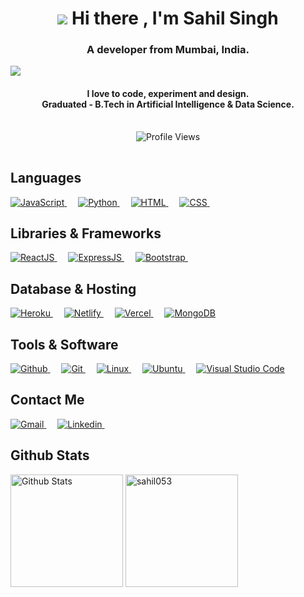 <h1 align="center"> 
    <img src="./bongo typee.gif">
    <span> Hi there , I'm Sahil Singh </span> 
</h1>
<h3 align="center">A developer from Mumbai, India.</h3>
<img src="https://tenor.com/bELc4.gif" >
<h4 align='center'>I love to code, experiment and design. <br> Graduated - B.Tech in Artificial Intelligence & Data Science.</h4>
<p align='center' style="padding:1rem">
  <img src="https://komarev.com/ghpvc/?username=sanket-16&label=Profile%20views&color=0e75b6&style=plastic" alt="Profile Views" >
</p>

<h2>Languages </h2>
<p>
  <a href="https://www.javascript.com/">
    <img src="https://img.shields.io/badge/JavaScript-F7DF1E?style=for-the-badge&logo=javascript&logoColor=white" alt="JavaScript">
  </a>
  &emsp;
  <a href="https://www.python.org/">
    <img src="https://img.shields.io/badge/Python-3776ab?style=for-the-badge&logo=python&logoColor=white" alt="Python">
  </a>
  &emsp; 
  <a href="https://www.w3.org/html/"> 
    <img src="https://img.shields.io/badge/HTML5-E34F26?style=for-the-badge&logo=html5&logoColor=white" alt="HTML">
  </a>
  &emsp;
  <a href="https://www.w3schools.com/css/">
    <img src="https://img.shields.io/badge/CSS-239120?&style=for-the-badge&logo=css3&logoColor=white" alt="CSS">
  </a>
    &emsp;
</p>


<h2> Libraries & Frameworks </h2>
<p>
  <a href="https://reactjs.org/">
    <img src="https://img.shields.io/badge/react-%2320232a.svg?style=for-the-badge&logo=react&logoColor=%2361DAFB" alt="ReactJS">
  </a>
  &emsp;
  <a href="https://expressjs.com">
    <img src="https://img.shields.io/badge/express.js-%23404d59.svg?style=for-the-badge&logo=express&logoColor=%2361DAFB" alt="ExpressJS">
  </a> 
  &emsp;
  <a href="https://getbootstrap.com/">
    <img src="https://img.shields.io/badge/bootstrap-%23563D7C.svg?style=for-the-badge&logo=bootstrap&logoColor=white" alt="Bootstrap">
  </a>
  &emsp;
</p>

<h2> Database & Hosting </h2>
<p>
  <a href="https://www.heroku.com/">
    <img src="https://img.shields.io/badge/heroku-%23430098.svg?style=for-the-badge&logo=heroku&logoColor=white" alt="Heroku">
  </a>
  &emsp;
  <a href="https://netlify.app">
    <img src="https://img.shields.io/badge/netlify-%23000000.svg?style=for-the-badge&logo=netlify&logoColor=#00C7B7" alt="Netlify">
  </a>
  &emsp;
  <a href="https://vercel.com">
    <img src="https://img.shields.io/badge/vercel-%23000000.svg?style=for-the-badge&logo=vercel&logoColor=white" alt="Vercel">
  </a>
  &emsp;
    <a href="https://docs.mongodb.com/">
      <img src="https://img.shields.io/badge/MongoDB-4EA94B?style=for-the-badge&logo=mongodb&logoColor=white" alt="MongoDB" >
    </a>
</p>


<h2> Tools & Software </h2>
<p>
  <a href="https://github.com/">
    <img src="https://img.shields.io/badge/github-%23121011.svg?style=for-the-badge&logo=github&logoColor=white" alt="Github" >
  </a>
  &emsp;
  <a href="https://git-scm.com/">
    <img src="https://img.shields.io/badge/Git-F05032?style=for-the-badge&logo=git&logoColor=white" alt="Git" >
  </a>
  &emsp;
  <a href="https://www.linux.org/">
      <img src="https://img.shields.io/badge/Linux-FCC624?style=for-the-badge&logo=linux&logoColor=black" alt="Linux" >
  </a>
  &emsp;
  <a href="https://ubuntu.com/">
     <img src="https://img.shields.io/badge/Ubuntu-E95420?style=for-the-badge&logo=ubuntu&logoColor=white" alt="Ubuntu" >
  </a>
  &emsp;
  <a href="https://code.visualstudio.com/">
      <img src="https://img.shields.io/badge/Visual_Studio_Code-0078D4?style=for-the-badge&logo=visual%20studio%20code&logoColor=white" alt="Visual Studio Code" >
  </a>
</p>

<h2> Contact Me </h2>
<p>
  <a href="mailto:sahilsingh06100@gmail.com">
    <img src="https://img.shields.io/badge/Gmail-D14836?style=for-the-badge&logo=gmail&logoColor=white" alt="Gmail">
  </a>
  &emsp;
  <a href="https://www.linkedin.com/in/sahil053/">
    <img src="https://img.shields.io/badge/linkedin-%230077B5.svg?style=for-the-badge&logo=linkedin&logoColor=white" alt="Linkedin">
  </a> 
  &emsp;
</p>


<h2> Github Stats </h2>
<p>
<img src="https://github-readme-stats.vercel.app/api?username=sahil053&show_icons=true&hide_border=true&count_private=true&theme=dark" alt="Github Stats" height="180px">
<img src="https://github-readme-stats.vercel.app/api/top-langs?username=sahil053&show_icons=true&hide_border=true&locale=en&layout=compact&theme=dark" alt="sahil053" height="180px">
</p>
